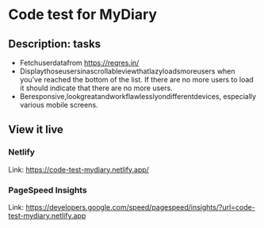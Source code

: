 # Code test for MyDiary 

## Description: tasks
- Fetchuserdatafrom https://reqres.in/
- Displaythoseusersinascrollableviewthatlazyloadsmoreusers when you’ve reached the bottom of the list. If there are no more users to load it should indicate that there are no more users.
- Beresponsive,lookgreatandworkflawlesslyondifferentdevices, especially various mobile screens.

## View it live

### Netlify
Link: https://code-test-mydiary.netlify.app/

### PageSpeed Insights

Link: https://developers.google.com/speed/pagespeed/insights/?url=code-test-mydiary.netlify.app


